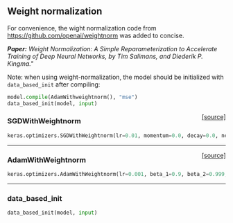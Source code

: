 ## Weight normalization

For convenience, the wight normalization code from <https://github.com/openai/weightnorm> was added to concise.

***Paper:*** *Weight Normalization: A Simple Reparameterization to Accelerate Training of Deep Neural Networks, by Tim Salimans, and Diederik P. Kingma."*

Note: when using weight-normalization, the model should be initialized with `data_based_init` after compiling:

```python
model.compile(AdamWithweightnorm(), "mse")
data_based_init(model, input)
```

<span style="float:right;">[[source]](https://github.com/avsecz/concise/blob/master/concise/optimizers.py#L16)</span>
### SGDWithWeightnorm

```python
keras.optimizers.SGDWithWeightnorm(lr=0.01, momentum=0.0, decay=0.0, nesterov=False)
```

----

<span style="float:right;">[[source]](https://github.com/avsecz/concise/blob/master/concise/optimizers.py#L87)</span>
### AdamWithWeightnorm

```python
keras.optimizers.AdamWithWeightnorm(lr=0.001, beta_1=0.9, beta_2=0.999, epsilon=None, decay=0.0, amsgrad=False)
```

----

### data_based_init


```python
data_based_init(model, input)
```

